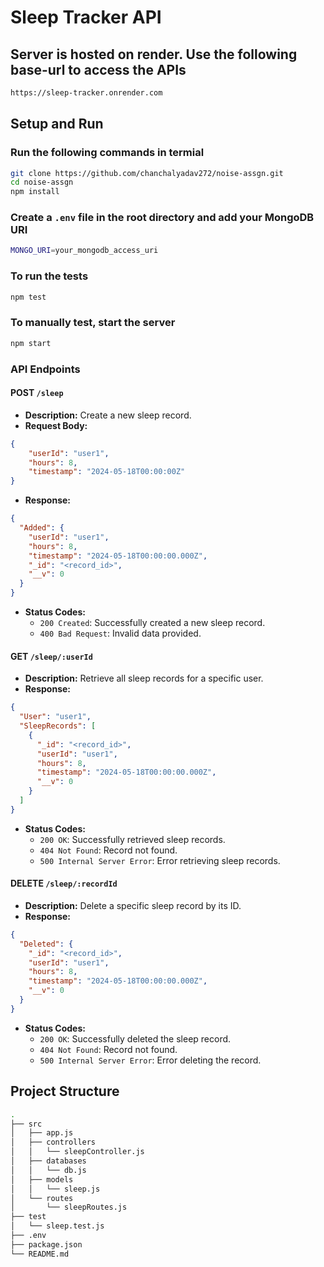 # Sleep Tracker API

## Server is hosted on render. Use the following base-url to access the APIs

```bash
https://sleep-tracker.onrender.com
```

## Setup and Run

### Run the following commands in termial

```bash
git clone https://github.com/chanchalyadav272/noise-assgn.git
cd noise-assgn 
npm install
```

### Create a `.env` file in the root directory and add your MongoDB URI

```bash
MONGO_URI=your_mongodb_access_uri
```

### To run the tests

```bash
npm test
```

### To manually test, start the server

```bash
npm start
```

### API Endpoints

#### POST `/sleep`

- **Description:** Create a new sleep record.
- **Request Body:**

```json
{
    "userId": "user1",
    "hours": 8,
    "timestamp": "2024-05-18T00:00:00Z"
}
```

- **Response:**
  
```json
{
  "Added": {
    "userId": "user1",
    "hours": 8,
    "timestamp": "2024-05-18T00:00:00.000Z",
    "_id": "<record_id>",
    "__v": 0
  }
}
```

- **Status Codes:**
  - `200 Created`: Successfully created a new sleep record.
  - `400 Bad Request`: Invalid data provided.

#### GET `/sleep/:userId`

- **Description:** Retrieve all sleep records for a specific user.
- **Response:**
  
```json
{
  "User": "user1",
  "SleepRecords": [
    {
      "_id": "<record_id>",
      "userId": "user1",
      "hours": 8,
      "timestamp": "2024-05-18T00:00:00.000Z",
      "__v": 0
    }
  ]
}
```

- **Status Codes:**
  - `200 OK`: Successfully retrieved sleep records.
  - `404 Not Found`: Record not found.
  - `500 Internal Server Error`: Error retrieving sleep records.

#### DELETE `/sleep/:recordId`

- **Description:** Delete a specific sleep record by its ID.
- **Response:**
  
```json
{
  "Deleted": {
    "_id": "<record_id>",
    "userId": "user1",
    "hours": 8,
    "timestamp": "2024-05-18T00:00:00.000Z",
    "__v": 0
  }
}
```

- **Status Codes:**
  - `200 OK`: Successfully deleted the sleep record.
  - `404 Not Found`: Record not found.
  - `500 Internal Server Error`: Error deleting the record.

## Project Structure

```bash
.
├── src
│   ├── app.js
│   ├── controllers
│   │   └── sleepController.js
│   ├── databases
│   │   └── db.js
│   ├── models
│   │   └── sleep.js
│   └── routes
│       └── sleepRoutes.js
├── test
│   └── sleep.test.js
├── .env
├── package.json
└── README.md
```
